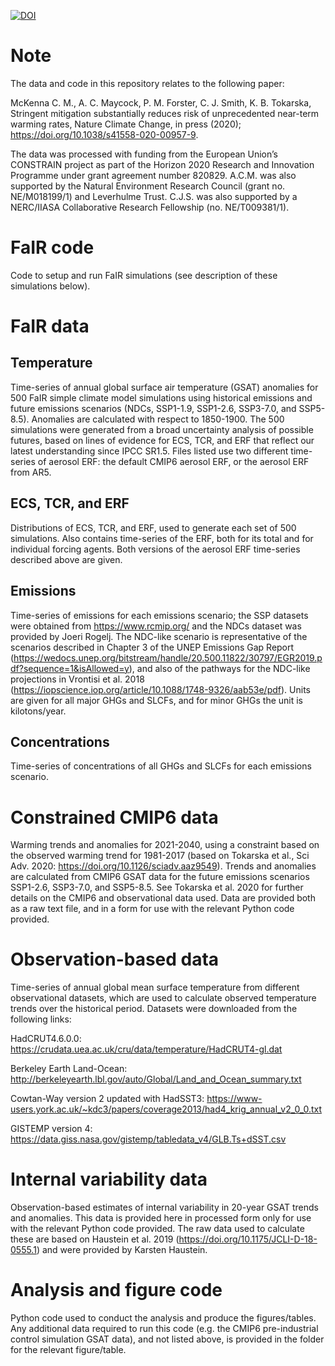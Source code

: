 [![DOI](https://zenodo.org/badge/257904489.svg)](https://zenodo.org/badge/latestdoi/257904489)


# Note

The data and code in this repository relates to the following paper:

McKenna C. M., A. C. Maycock, P. M. Forster, C. J. Smith, K. B. Tokarska, Stringent mitigation substantially reduces risk of unprecedented near-term warming rates, Nature Climate Change, in press (2020); https://doi.org/10.1038/s41558-020-00957-9.

The data was processed with funding from the European Union’s CONSTRAIN project as part of the Horizon 2020 Research and Innovation Programme under grant agreement number 820829. A.C.M. was also supported by the Natural Environment Research Council (grant no. NE/M018199/1) and Leverhulme Trust. C.J.S. was also supported by a NERC/IIASA Collaborative Research Fellowship (no. NE/T009381/1).


# FaIR code

Code to setup and run FaIR simulations (see description of these simulations below).


# FaIR data

## Temperature
Time-series of annual global surface air temperature (GSAT) anomalies for 500 FaIR simple climate model simulations using historical emissions and future emissions scenarios (NDCs, SSP1-1.9, SSP1-2.6, SSP3-7.0, and SSP5-8.5). Anomalies are calculated with respect to 1850-1900. The 500 simulations were generated from a broad uncertainty analysis of possible futures, based on lines of evidence for ECS, TCR, and ERF that reflect our latest understanding since IPCC SR1.5. Files listed use two different time-series of aerosol ERF: the default CMIP6 aerosol ERF, or the aerosol ERF from AR5.

## ECS, TCR, and ERF
Distributions of ECS, TCR, and ERF, used to generate each set of 500 simulations. Also contains time-series of the ERF, both for its total and for individual forcing agents. Both versions of the aerosol ERF time-series described above are given.

## Emissions
Time-series of emissions for each emissions scenario; the SSP datasets were obtained from https://www.rcmip.org/ and the NDCs dataset was provided by Joeri Rogelj. The NDC-like scenario is representative of the scenarios described in Chapter 3 of the UNEP Emissions Gap Report (https://wedocs.unep.org/bitstream/handle/20.500.11822/30797/EGR2019.pdf?sequence=1&isAllowed=y), and also of the pathways for the NDC-like projections in Vrontisi et al. 2018 (https://iopscience.iop.org/article/10.1088/1748-9326/aab53e/pdf). Units are given for all major GHGs and SLCFs, and for minor GHGs the unit is kilotons/year.

## Concentrations
Time-series of concentrations of all GHGs and SLCFs for each emissions scenario. 


# Constrained CMIP6 data

Warming trends and anomalies for 2021-2040, using a constraint based on the observed warming trend for 1981-2017 (based on Tokarska et al., Sci Adv. 2020: https://doi.org/10.1126/sciadv.aaz9549). Trends and anomalies are calculated from CMIP6 GSAT data for the future emissions scenarios SSP1-2.6, SSP3-7.0, and SSP5-8.5. See Tokarska et al. 2020 for further details on the CMIP6 and observational data used. Data are provided both as a raw text file, and in a form for use with the relevant Python code provided.


# Observation-based data

Time-series of annual global mean surface temperature from different observational datasets, which are used to calculate observed temperature trends over the historical period. Datasets were downloaded from the following links:   

HadCRUT4.6.0.0: https://crudata.uea.ac.uk/cru/data/temperature/HadCRUT4-gl.dat

Berkeley Earth Land-Ocean: http://berkeleyearth.lbl.gov/auto/Global/Land_and_Ocean_summary.txt

Cowtan-Way version 2 updated with HadSST3: https://www-users.york.ac.uk/~kdc3/papers/coverage2013/had4_krig_annual_v2_0_0.txt

GISTEMP version 4: https://data.giss.nasa.gov/gistemp/tabledata_v4/GLB.Ts+dSST.csv


# Internal variability data

Observation-based estimates of internal variability in 20-year GSAT trends and anomalies. This data is provided here in processed form only for use with the relevant Python code provided. The raw data used to calculate these are based on Haustein et al. 2019 (https://doi.org/10.1175/JCLI-D-18-0555.1) and were provided by Karsten Haustein. 


# Analysis and figure code

Python code used to conduct the analysis and produce the figures/tables. Any additional data required to run this code (e.g. the CMIP6 pre-industrial control simulation GSAT data), and not listed above, is provided in the folder for the relevant figure/table.





